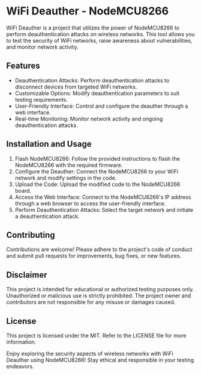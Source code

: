 # WiFi Deauther - NodeMCU8266

WiFi Deauther is a project that utilizes the power of NodeMCU8266 to perform deauthentication attacks on wireless networks. This tool allows you to test the security of WiFi networks, raise awareness about vulnerabilities, and monitor network activity.

## Features
- Deauthentication Attacks: Perform deauthentication attacks to disconnect devices from targeted WiFi networks.
- Customizable Options: Modify deauthentication parameters to suit testing requirements.
- User-Friendly Interface: Control and configure the deauther through a web interface.
- Real-time Monitoring: Monitor network activity and ongoing deauthentication attacks.

## Installation and Usage
1. Flash NodeMCU8266: Follow the provided instructions to flash the NodeMCU8266 with the required firmware.
2. Configure the Deauther: Connect the NodeMCU8266 to your WiFi network and modify settings in the code.
3. Upload the Code: Upload the modified code to the NodeMCU8266 board.
4. Access the Web Interface: Connect to the NodeMCU8266's IP address through a web browser to access the user-friendly interface.
5. Perform Deauthentication Attacks: Select the target network and initiate a deauthentication attack.

## Contributing
Contributions are welcome! Please adhere to the project's code of conduct and submit pull requests for improvements, bug fixes, or new features.

## Disclaimer
This project is intended for educational or authorized testing purposes only. Unauthorized or malicious use is strictly prohibited. The project owner and contributors are not responsible for any misuse or damages caused.

## License
This project is licensed under the MIT. Refer to the LICENSE file for more information.

Enjoy exploring the security aspects of wireless networks with WiFi Deauther using NodeMCU8266! Stay ethical and responsible in your testing endeavors.
